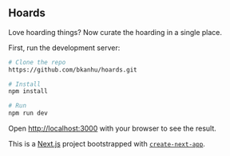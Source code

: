 ## Hoards

Love hoarding things? Now curate the hoarding in a single place.

First, run the development server:

```bash
# Clone the repo
https://github.com/bkanhu/hoards.git

# Install
npm install

# Run
npm run dev

```

Open [http://localhost:3000](http://localhost:3000) with your browser to see the result.

This is a [Next.js](https://nextjs.org/) project bootstrapped with [`create-next-app`](https://github.com/vercel/next.js/tree/canary/packages/create-next-app).
